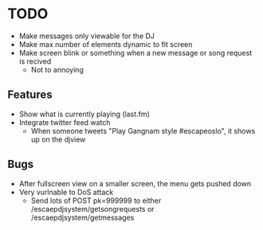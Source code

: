 # TODO
* Make messages only viewable for the DJ
* Make max number of elements dynamic to fit screen
* Make screen blink or something when a new message or song request is recived
	- Not to annoying

## Features
* Show what is currently playing (last.fm)
* Integrate twitter feed watch
	- When someone tweets "Play Gangnam style #escapeoslo", it shows up on the djview

## Bugs
* After fullscreen view on a smaller screen, the menu gets pushed down
* Very vurlnable to DoS attack
	- Send lots of POST pk=999999 to either /escaepdjsystem/getsongrequests or /escaepdjsystem/getmessages 